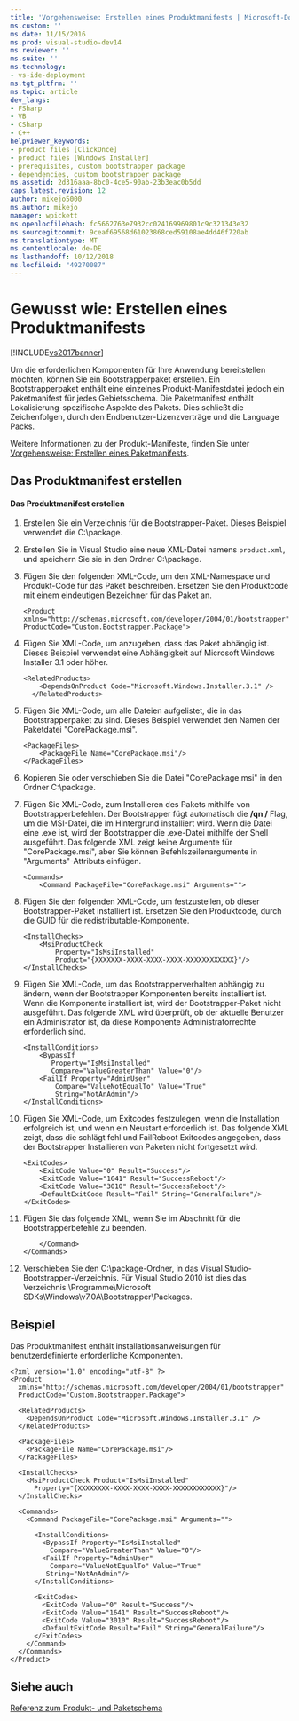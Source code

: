 ```yaml
---
title: 'Vorgehensweise: Erstellen eines Produktmanifests | Microsoft-Dokumentation'
ms.custom: ''
ms.date: 11/15/2016
ms.prod: visual-studio-dev14
ms.reviewer: ''
ms.suite: ''
ms.technology:
- vs-ide-deployment
ms.tgt_pltfrm: ''
ms.topic: article
dev_langs:
- FSharp
- VB
- CSharp
- C++
helpviewer_keywords:
- product files [ClickOnce]
- product files [Windows Installer]
- prerequisites, custom bootstrapper package
- dependencies, custom bootstrapper package
ms.assetid: 2d316aaa-8bc0-4ce5-90ab-23b3eac0b5dd
caps.latest.revision: 12
author: mikejo5000
ms.author: mikejo
manager: wpickett
ms.openlocfilehash: fc5662763e7932cc024169969801c9c321343e32
ms.sourcegitcommit: 9ceaf69568d61023868ced59108ae4dd46f720ab
ms.translationtype: MT
ms.contentlocale: de-DE
ms.lasthandoff: 10/12/2018
ms.locfileid: "49270087"
---
```

# <a name="how-to-create-a-product-manifest"></a>Gewusst wie: Erstellen eines Produktmanifests
[!INCLUDE[vs2017banner](../includes/vs2017banner.md)]

Um die erforderlichen Komponenten für Ihre Anwendung bereitstellen möchten, können Sie ein Bootstrapperpaket erstellen. Ein Bootstrapperpaket enthält eine einzelnes Produkt-Manifestdatei jedoch ein Paketmanifest für jedes Gebietsschema. Die Paketmanifest enthält Lokalisierung-spezifische Aspekte des Pakets. Dies schließt die Zeichenfolgen, durch den Endbenutzer-Lizenzverträge und die Language Packs.  
  
 Weitere Informationen zu der Produkt-Manifeste, finden Sie unter [Vorgehensweise: Erstellen eines Paketmanifests](../deployment/how-to-create-a-package-manifest.md).  
  
## <a name="creating-the-product-manifest"></a>Das Produktmanifest erstellen  
  
#### <a name="to-create-the-product-manifest"></a>Das Produktmanifest erstellen  
  
1.  Erstellen Sie ein Verzeichnis für die Bootstrapper-Paket. Dieses Beispiel verwendet die C:\package.  
  
2.  Erstellen Sie in Visual Studio eine neue XML-Datei namens `product.xml`, und speichern Sie sie in den Ordner C:\package.  
  
3.  Fügen Sie den folgenden XML-Code, um den XML-Namespace und Produkt-Code für das Paket beschreiben. Ersetzen Sie den Produktcode mit einem eindeutigen Bezeichner für das Paket an.  
  
    ```  
    <Product  
    xmlns="http://schemas.microsoft.com/developer/2004/01/bootstrapper"   
    ProductCode="Custom.Bootstrapper.Package">  
    ```  
  
4.  Fügen Sie XML-Code, um anzugeben, dass das Paket abhängig ist. Dieses Beispiel verwendet eine Abhängigkeit auf Microsoft Windows Installer 3.1 oder höher.  
  
    ```  
    <RelatedProducts>  
        <DependsOnProduct Code="Microsoft.Windows.Installer.3.1" />  
      </RelatedProducts>  
    ```  
  
5.  Fügen Sie XML-Code, um alle Dateien aufgelistet, die in das Bootstrapperpaket zu sind. Dieses Beispiel verwendet den Namen der Paketdatei "CorePackage.msi".  
  
    ```  
    <PackageFiles>  
        <PackageFile Name="CorePackage.msi"/>  
    </PackageFiles>  
    ```  
  
6.  Kopieren Sie oder verschieben Sie die Datei "CorePackage.msi" in den Ordner C:\package.  
  
7.  Fügen Sie XML-Code, zum Installieren des Pakets mithilfe von Bootstrapperbefehlen. Der Bootstrapper fügt automatisch die **/qn /** Flag, um die MSI-Datei, die im Hintergrund installiert wird. Wenn die Datei eine .exe ist, wird der Bootstrapper die .exe-Datei mithilfe der Shell ausgeführt. Das folgende XML zeigt keine Argumente für "CorePackage.msi", aber Sie können Befehlszeilenargumente in "Arguments"-Attributs einfügen.  
  
    ```  
    <Commands>  
        <Command PackageFile="CorePackage.msi" Arguments="">  
    ```  
  
8.  Fügen Sie den folgenden XML-Code, um festzustellen, ob dieser Bootstrapper-Paket installiert ist. Ersetzen Sie den Produktcode, durch die GUID für die redistributable-Komponente.  
  
    ```  
    <InstallChecks>  
        <MsiProductCheck   
            Property="IsMsiInstalled"   
            Product="{XXXXXXX-XXXX-XXXX-XXXX-XXXXXXXXXXXX}"/>  
    </InstallChecks>  
    ```  
  
9. Fügen Sie XML-Code, um das Bootstrapperverhalten abhängig zu ändern, wenn der Bootstrapper Komponenten bereits installiert ist. Wenn die Komponente installiert ist, wird der Bootstrapper-Paket nicht ausgeführt. Das folgende XML wird überprüft, ob der aktuelle Benutzer ein Administrator ist, da diese Komponente Administratorrechte erforderlich sind.  
  
    ```  
    <InstallConditions>  
        <BypassIf   
           Property="IsMsiInstalled"   
           Compare="ValueGreaterThan" Value="0"/>  
        <FailIf Property="AdminUser"   
            Compare="ValueNotEqualTo" Value="True"  
            String="NotAnAdmin"/>  
    </InstallConditions>  
    ```  
  
10. Fügen Sie XML-Code, um Exitcodes festzulegen, wenn die Installation erfolgreich ist, und wenn ein Neustart erforderlich ist. Das folgende XML zeigt, dass die schlägt fehl und FailReboot Exitcodes angegeben, dass der Bootstrapper Installieren von Paketen nicht fortgesetzt wird.  
  
    ```  
    <ExitCodes>  
        <ExitCode Value="0" Result="Success"/>  
        <ExitCode Value="1641" Result="SuccessReboot"/>  
        <ExitCode Value="3010" Result="SuccessReboot"/>  
        <DefaultExitCode Result="Fail" String="GeneralFailure"/>  
    </ExitCodes>  
    ```  
  
11. Fügen Sie das folgende XML, wenn Sie im Abschnitt für die Bootstrapperbefehle zu beenden.  
  
    ```  
        </Command>  
    </Commands>  
    ```  
  
12. Verschieben Sie den C:\package-Ordner, in das Visual Studio-Bootstrapper-Verzeichnis. Für Visual Studio 2010 ist dies das Verzeichnis \Programme\Microsoft SDKs\Windows\v7.0A\Bootstrapper\Packages.  
  
## <a name="example"></a>Beispiel  
 Das Produktmanifest enthält installationsanweisungen für benutzerdefinierte erforderliche Komponenten.  
  
```  
<?xml version="1.0" encoding="utf-8" ?>  
<Product  
  xmlns="http://schemas.microsoft.com/developer/2004/01/bootstrapper"  
  ProductCode="Custom.Bootstrapper.Package">  
  
  <RelatedProducts>  
    <DependsOnProduct Code="Microsoft.Windows.Installer.3.1" />  
  </RelatedProducts>  
  
  <PackageFiles>  
    <PackageFile Name="CorePackage.msi"/>  
  </PackageFiles>  
  
  <InstallChecks>  
    <MsiProductCheck Product="IsMsiInstalled"   
      Property="{XXXXXXXX-XXXX-XXXX-XXXX-XXXXXXXXXXXX}"/>  
  </InstallChecks>  
  
  <Commands>  
    <Command PackageFile="CorePackage.msi" Arguments="">  
  
      <InstallConditions>  
        <BypassIf Property="IsMsiInstalled"  
          Compare="ValueGreaterThan" Value="0"/>  
        <FailIf Property="AdminUser"   
          Compare="ValueNotEqualTo" Value="True"  
         String="NotAnAdmin"/>  
      </InstallConditions>  
  
      <ExitCodes>  
        <ExitCode Value="0" Result="Success"/>  
        <ExitCode Value="1641" Result="SuccessReboot"/>  
        <ExitCode Value="3010" Result="SuccessReboot"/>  
        <DefaultExitCode Result="Fail" String="GeneralFailure"/>  
      </ExitCodes>  
    </Command>  
  </Commands>  
</Product>  
```  
  
## <a name="see-also"></a>Siehe auch  
 [Referenz zum Produkt- und Paketschema](../deployment/product-and-package-schema-reference.md)



